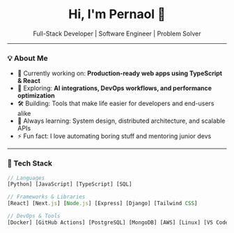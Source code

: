 <h1 align="center">Hi, I'm Pernaol 👋</h1>
<p align="center">
  Full-Stack Developer | Software Engineer | Problem Solver
</p>

---

### 💡 About Me

- 🔭 Currently working on: **Production-ready web apps using TypeScript & React**
- 🌱 Exploring: **AI integrations, DevOps workflows, and performance optimization**
- 🛠️ Building: Tools that make life easier for developers and end-users alike
- 🧠 Always learning: System design, distributed architecture, and scalable APIs
- ⚡ Fun fact: I love automating boring stuff and mentoring junior devs

---

### 🧰 Tech Stack

```ts
// Languages
[Python] [JavaScript] [TypeScript] [SQL]

// Frameworks & Libraries
[React] [Next.js] [Node.js] [Express] [Django] [Tailwind CSS]

// DevOps & Tools
[Docker] [GitHub Actions] [PostgreSQL] [MongoDB] [AWS] [Linux] [VS Code]

